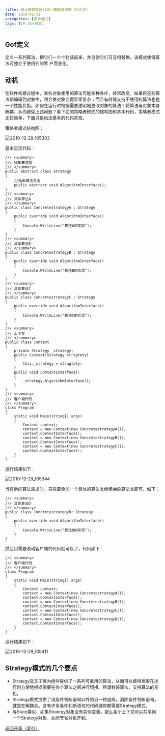 ```yaml
---
title: 设计模式笔记(23)—策略者模式（行为型）
date: 2010-01-31
categories: [设计模式]
tags: [C#,设计模式]
---
```


## Gof定义

定义一系列算法，把它们一个个封装起来，并且使它们可互相替换。该模式使得算法可独立于使用它的客 户而变化。

## 动机

在软件构建过程中，某些对象使用的算法可能多种多样，经常改变，如果将这些算法都编码到对象中，将会使对象变得异常复杂；而且有时候支持不使用的算法也是一个性能负担。如何在运行时根据需要透明地更改对象的算法？将算法与对象本身解耦，从而避免上述问题？看下面的策略者模式的结构图和基本代码，策略者模式比较简单，下面只是给出基本的代码实现。

策略者模式结构图：

![2010-12-29_105303](http://oec2003.qiniudn.com/2010-12-29_105303.png)

基本实现代码：

```
/// <summary>
/// 抽象算法类
/// </summary>
public abstract class Strategy
{
    //抽象算法方法
    public abstract void AlgorithmInterface();
}
/// <summary>
/// 具体算法A
/// </summary>
public class ConcretestrategyA : Strategy
{
    public override void AlgorithmInterface()
    {
        Console.WriteLine("算法A的实现");
    }
}
/// <summary>
/// 具体算法B
/// </summary>
public class ConcretestrategyB : Strategy
{
    public override void AlgorithmInterface()
    {
        Console.WriteLine("算法B的实现");
    }
}
/// <summary>
/// 具体算法C
/// </summary>
public class ConcretestrategyC : Strategy
{
    public override void AlgorithmInterface()
    {
        Console.WriteLine("算法C的实现");
    }
}
/// <summary>
/// 上下文
/// </summary>
public class Context
{
    private Strategy _strategy;
    public Context(Strategy stragtety)
    {
        this._strategy = stragtety;
    }
    public void ContextInterface()
    {
        _strategy.AlgorithmInterface();
    }
}
/// <summary>
/// 客户端代码
/// </summary>
class Program
{
    static void Main(string[] args)
    {
        Context context;
        context = new Context(new ConcretestrategyA());
        context.ContextInterface();
        context = new Context(new ConcretestrategyB());
        context.ContextInterface();
        context = new Context(new ConcretestrategyC());
        context.ContextInterface();
    }
}
```

运行结果如下：

![2010-12-29_105344](http://oec2003.qiniudn.com/2010-12-29_105344.png)

当有新的算法需求时，只需要添加一个具体的算法类继承抽象算法类即可，如下：

```
/// <summary>
/// 具体算法D
/// </summary>
public class ConcretestrategyD: Strategy
{
    public override void AlgorithmInterface()
    {
        Console.WriteLine("算法D的实现");
    }
}
```

然后只需要改动客户端的代码就可以了，代码如下：

```
/// <summary>
/// 客户端代码
/// </summary>
class Program
{
    static void Main(string[] args)
    {
        Context context;
        context = new Context(new ConcretestrategyA());
        context.ContextInterface();
        context = new Context(new ConcretestrategyB());
        context.ContextInterface();
        context = new Context(new ConcretestrategyC());
        context.ContextInterface();
        context = new Context(new ConcretestrategyD());
        context.ContextInterface();
    }
}
```

运行结果如下：

![2010-12-29_105411](http://oec2003.qiniudn.com/2010-12-29_105411.png)

## Strategy模式的几个要点

* Strategy及其子类为组件提供了一系列可重用的算法，从而可以使得类型在运行时方便地根据需要在各个算法之间进行切换。所谓封装算法，支持算法的变化。
* Strategy模式提供了用条件判断语句以外的另一种选择，消除条件判断语句，就是在解耦合。含有许多条件判断语句的代码通常都需要Strategy模式。
* 与State类似，如果Strategy对象没有实例变量，那么各个上下文可以共享同一个Strategy对象，从而节省对象开销。

[返回开篇（索引）](http://blog.fwhyy.com/2009/11/design-patterns-notes-1-index/)


